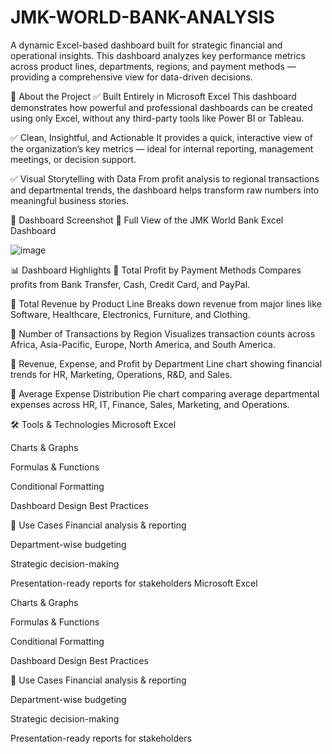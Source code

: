 # JMK-WORLD-BANK-ANALYSIS
A dynamic Excel-based dashboard built for strategic financial and operational insights. This dashboard analyzes key performance metrics across product lines, departments, regions, and payment methods — providing a comprehensive view for data-driven decisions.

🧾 About the Project
✅ Built Entirely in Microsoft Excel
This dashboard demonstrates how powerful and professional dashboards can be created using only Excel, without any third-party tools like Power BI or Tableau.

✅ Clean, Insightful, and Actionable
It provides a quick, interactive view of the organization’s key metrics — ideal for internal reporting, management meetings, or decision support.

✅ Visual Storytelling with Data
From profit analysis to regional transactions and departmental trends, the dashboard helps transform raw numbers into meaningful business stories.

📸 Dashboard Screenshot
📍 Full View of the JMK World Bank Excel Dashboard

![image](https://github.com/user-attachments/assets/b50f9dd5-018d-4e85-b317-e6d1a33498d1)

📊 Dashboard Highlights
🔹 Total Profit by Payment Methods
Compares profits from Bank Transfer, Cash, Credit Card, and PayPal.

🔹 Total Revenue by Product Line
Breaks down revenue from major lines like Software, Healthcare, Electronics, Furniture, and Clothing.

🔹 Number of Transactions by Region
Visualizes transaction counts across Africa, Asia-Pacific, Europe, North America, and South America.

🔹 Revenue, Expense, and Profit by Department
Line chart showing financial trends for HR, Marketing, Operations, R&D, and Sales.

🔹 Average Expense Distribution
Pie chart comparing average departmental expenses across HR, IT, Finance, Sales, Marketing, and Operations.

🛠️ Tools & Technologies
Microsoft Excel

Charts & Graphs

Formulas & Functions

Conditional Formatting

Dashboard Design Best Practices

📌 Use Cases
Financial analysis & reporting

Department-wise budgeting

Strategic decision-making

Presentation-ready reports for stakeholders
Microsoft Excel

Charts & Graphs

Formulas & Functions

Conditional Formatting

Dashboard Design Best Practices

📌 Use Cases
Financial analysis & reporting

Department-wise budgeting

Strategic decision-making

Presentation-ready reports for stakeholders
